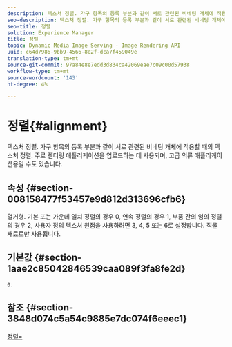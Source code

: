 ```yaml
---
description: 텍스처 정렬. 가구 항목의 등록 부분과 같이 서로 관련된 비네팅 개체에 적용할 때의 텍스처 정렬. 주로 렌더링 애플리케이션을 업로드하는 데 사용되며, 고급 의류 애플리케이션용일 수도 있습니다.
seo-description: 텍스처 정렬. 가구 항목의 등록 부분과 같이 서로 관련된 비네팅 개체에 적용할 때의 텍스처 정렬. 주로 렌더링 애플리케이션을 업로드하는 데 사용되며, 고급 의류 애플리케이션용일 수도 있습니다.
seo-title: 정렬
solution: Experience Manager
title: 정렬
topic: Dynamic Media Image Serving - Image Rendering API
uuid: c64d7986-9bb9-4566-8e2f-dca7f459049e
translation-type: tm+mt
source-git-commit: 97a84e8e7edd3d834ca42069eae7c09c00d57938
workflow-type: tm+mt
source-wordcount: '143'
ht-degree: 4%

---
```



# 정렬{#alignment}

텍스처 정렬. 가구 항목의 등록 부분과 같이 서로 관련된 비네팅 개체에 적용할 때의 텍스처 정렬. 주로 렌더링 애플리케이션을 업로드하는 데 사용되며, 고급 의류 애플리케이션용일 수도 있습니다.

## 속성 {#section-008158477f53457e9d812d313696cfb6}

열거형. 기본 또는 가운데 일치 정렬의 경우 0, 연속 정렬의 경우 1, 부품 간의 임의 정렬의 경우 2, 사용자 정의 텍스처 원점을 사용하려면 3, 4, 5 또는 6로 설정합니다. 직물 재료로만 사용됩니다.

## 기본값 {#section-1aae2c85042846539caa089f3fa8fe2d}

`0.`

## 참조 {#section-3848d074c5a54c9885e7dc074f6eeec1}

[정렬=](../../../../../ir-api/http-protocol/image-rendering-api-ref/c-ir-http-protocol-ref/c-ir-http-protocol-command-reference/r-ir-align.md#reference-4d63baa522ce42f9b15167ba34c5c6a7)

